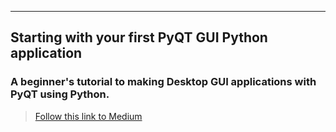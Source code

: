 
----------------------------------------

## Starting with your first PyQT GUI Python application
### A beginner's tutorial to making Desktop GUI applications with PyQT using Python.
> [Follow this link to Medium](https://medium.com/@adivardhan/starting-with-your-first-pyqt-gui-python-application-2967c82cfd3?sk=80c8732d1e21c7ae0528cf441ee06be4)